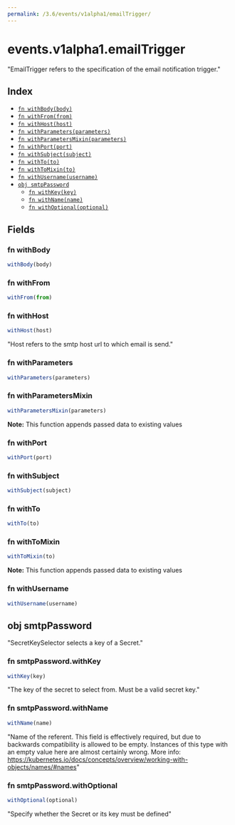 ```yaml
---
permalink: /3.6/events/v1alpha1/emailTrigger/
---
```


# events.v1alpha1.emailTrigger

"EmailTrigger refers to the specification of the email notification trigger."

## Index

* [`fn withBody(body)`](#fn-withbody)
* [`fn withFrom(from)`](#fn-withfrom)
* [`fn withHost(host)`](#fn-withhost)
* [`fn withParameters(parameters)`](#fn-withparameters)
* [`fn withParametersMixin(parameters)`](#fn-withparametersmixin)
* [`fn withPort(port)`](#fn-withport)
* [`fn withSubject(subject)`](#fn-withsubject)
* [`fn withTo(to)`](#fn-withto)
* [`fn withToMixin(to)`](#fn-withtomixin)
* [`fn withUsername(username)`](#fn-withusername)
* [`obj smtpPassword`](#obj-smtppassword)
  * [`fn withKey(key)`](#fn-smtppasswordwithkey)
  * [`fn withName(name)`](#fn-smtppasswordwithname)
  * [`fn withOptional(optional)`](#fn-smtppasswordwithoptional)

## Fields

### fn withBody

```ts
withBody(body)
```



### fn withFrom

```ts
withFrom(from)
```



### fn withHost

```ts
withHost(host)
```

"Host refers to the smtp host url to which email is send."

### fn withParameters

```ts
withParameters(parameters)
```



### fn withParametersMixin

```ts
withParametersMixin(parameters)
```



**Note:** This function appends passed data to existing values

### fn withPort

```ts
withPort(port)
```



### fn withSubject

```ts
withSubject(subject)
```



### fn withTo

```ts
withTo(to)
```



### fn withToMixin

```ts
withToMixin(to)
```



**Note:** This function appends passed data to existing values

### fn withUsername

```ts
withUsername(username)
```



## obj smtpPassword

"SecretKeySelector selects a key of a Secret."

### fn smtpPassword.withKey

```ts
withKey(key)
```

"The key of the secret to select from.  Must be a valid secret key."

### fn smtpPassword.withName

```ts
withName(name)
```

"Name of the referent. This field is effectively required, but due to backwards compatibility is allowed to be empty. Instances of this type with an empty value here are almost certainly wrong. More info: https://kubernetes.io/docs/concepts/overview/working-with-objects/names/#names"

### fn smtpPassword.withOptional

```ts
withOptional(optional)
```

"Specify whether the Secret or its key must be defined"